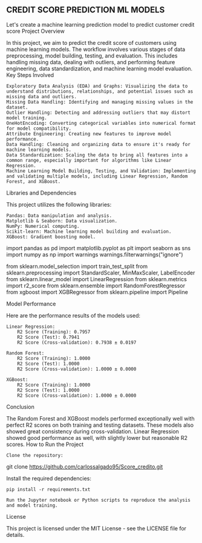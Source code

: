 ## CREDIT SCORE PREDICTION ML MODELS


Let's create a machine learning prediction model to predict customer credit score
Project Overview

In this project, we aim to predict the credit score of customers using machine learning models. The workflow involves various stages of data preprocessing, model building, testing, and evaluation. This includes handling missing data, dealing with outliers, and performing feature engineering, data standardization, and machine learning model evaluation.
Key Steps Involved

    Exploratory Data Analysis (EDA) and Graphs: Visualizing the data to understand distributions, relationships, and potential issues such as missing data and outliers.
    Missing Data Handling: Identifying and managing missing values in the dataset.
    Outlier Handling: Detecting and addressing outliers that may distort model training.
    OneHotEncoding: Converting categorical variables into numerical format for model compatibility.
    Attribute Engineering: Creating new features to improve model performance.
    Data Handling: Cleaning and organizing data to ensure it's ready for machine learning models.
    Data Standardization: Scaling the data to bring all features into a common range, especially important for algorithms like Linear Regression.
    Machine Learning Model Building, Testing, and Validation: Implementing and validating multiple models, including Linear Regression, Random Forest, and XGBoost.

Libraries and Dependencies

This project utilizes the following libraries:

    Pandas: Data manipulation and analysis.
    Matplotlib & Seaborn: Data visualization.
    NumPy: Numerical computing.
    Scikit-learn: Machine learning model building and evaluation.
    XGBoost: Gradient boosting model.

import pandas as pd
import matplotlib.pyplot as plt
import seaborn as sns
import numpy as np
import warnings
warnings.filterwarnings("ignore")

from sklearn.model_selection import train_test_split
from sklearn.preprocessing import StandardScaler, MinMaxScaler, LabelEncoder
from sklearn.linear_model import LinearRegression
from sklearn.metrics import r2_score
from sklearn.ensemble import RandomForestRegressor
from xgboost import XGBRegressor
from sklearn.pipeline import Pipeline

Model Performance

Here are the performance results of the models used:

    Linear Regression:
        R2 Score (Training): 0.7957
        R2 Score (Test): 0.7941
        R2 Score (Cross-validation): 0.7938 ± 0.0197

    Random Forest:
        R2 Score (Training): 1.0000
        R2 Score (Test): 1.0000
        R2 Score (Cross-validation): 1.0000 ± 0.0000

    XGBoost:
        R2 Score (Training): 1.0000
        R2 Score (Test): 1.0000
        R2 Score (Cross-validation): 1.0000 ± 0.0000

Conclusion

The Random Forest and XGBoost models performed exceptionally well with perfect R2 scores on both training and testing datasets. These models also showed great consistency during cross-validation. Linear Regression showed good performance as well, with slightly lower but reasonable R2 scores.
How to Run the Project

    Clone the repository:

git clone https://github.com/carlossalgado95/Score_credito.git

Install the required dependencies:

    pip install -r requirements.txt

    Run the Jupyter notebook or Python scripts to reproduce the analysis and model training.

License

This project is licensed under the MIT License - see the LICENSE file for details.

